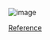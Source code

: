 ![image](https://github.com/user-attachments/assets/204ee07d-fea5-4eb3-93a4-a3fdc1f8ddfb)

<a href="https://help.solidworks.com/2025/english/api/sldworksapi/add_.net_controls_to_solidworks_using_an_add-in_example_csharp.htm?verRedirect=1">Reference</a>
